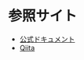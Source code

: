 # 参照サイト
- [公式ドキュメント](https://flutter.dev/docs/get-started/install/macos#platform-setup)
- [Qiita](https://qiita.com/henjiganai/items/3419ca49a3e36bc59828#flutter%E3%82%A4%E3%83%B3%E3%82%B9%E3%83%88%E3%83%BC%E3%83%AB)
